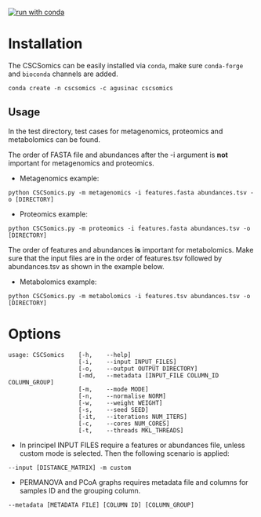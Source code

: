 [![run with conda](http://img.shields.io/badge/run%20with-conda-3EB049?labelColor=000000&logo=anaconda)](https://docs.conda.io/en/latest/)

# Installation
The CSCSomics can be easily installed via `conda`, make sure `conda-forge` and `bioconda` channels are added.
```
conda create -n cscsomics -c agusinac cscsomics
```
## Usage 
In the test directory, test cases for metagenomics, proteomics and metabolomics can be found. 

The order of FASTA file and abundances after the -i argument is **not** important for metagenomics and proteomics.

* Metagenomics example:
```
python CSCSomics.py -m metagenomics -i features.fasta abundances.tsv -o [DIRECTORY] 
```

* Proteomics example:
```
python CSCSomics.py -m proteomics -i features.fasta abundances.tsv -o [DIRECTORY] 
```

The order of features and abundances **is** important for metabolomics. Make sure that the input files are in the order of features.tsv followed by abundances.tsv as shown in the example below.

* Metabolomics example:
```
python CSCSomics.py -m metabolomics -i features.tsv abundances.tsv -o [DIRECTORY] 
```
# Options
```
usage: CSCSomics    [-h,    --help]
                    [-i,    --input INPUT_FILES]
                    [-o,    --output OUTPUT DIRECTORY]
                    [-md,   --metadata [INPUT_FILE COLUMN_ID COLUMN_GROUP]
                    [-m,    --mode MODE] 
                    [-n,    --normalise NORM] 
                    [-w,    --weight WEIGHT] 
                    [-s,    --seed SEED] 
                    [-it,   --iterations NUM_ITERS]
                    [-c,    --cores NUM_CORES]
                    [-t,    --threads MKL_THREADS]
```

* In principel INPUT FILES require a features or abundances file, unless custom mode is selected. Then the following scenario is applied:
```
--input [DISTANCE_MATRIX] -m custom
```

* PERMANOVA and PCoA graphs requires metadata file and columns for samples ID and the grouping column.
```
--metadata [METADATA FILE] [COLUMN ID] [COLUMN_GROUP]
```